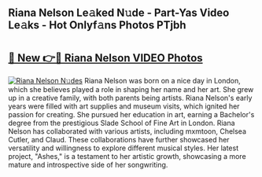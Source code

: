 ## Riana Nelson Le𝚊ked N𝚞de - Part-Yas Video Le𝚊ks - Hot Onlyf𝚊ns Photos PTjbh

# <h2><a href="http://ab61030.deff.icu/?id=Riana+Nelson">🔗 New 👉🔴 Riana Nelson VIDEO Photos</a></h2>

[![Riana Nelson N𝚞des](https://i.imgur.com/rIISA9y.gif)](http://ab61030.deff.icu/?id=Riana+Nelson)
Riana Nelson was born on a nice day in London, which she believes played a role in shaping her name and her art. She grew up in a creative family, with both parents being artists. Riana Nelson's early years were filled with art supplies and museum visits, which ignited her passion for creating. She pursued her education in art, earning a Bachelor's degree from the prestigious Slade School of Fine Art in London. Riana Nelson has collaborated with various artists, including mxmtoon, Chelsea Cutler, and Claud. These collaborations have further showcased her versatility and willingness to explore different musical styles. Her latest project, "Ashes," is a testament to her artistic growth, showcasing a more mature and introspective side of her songwriting.
